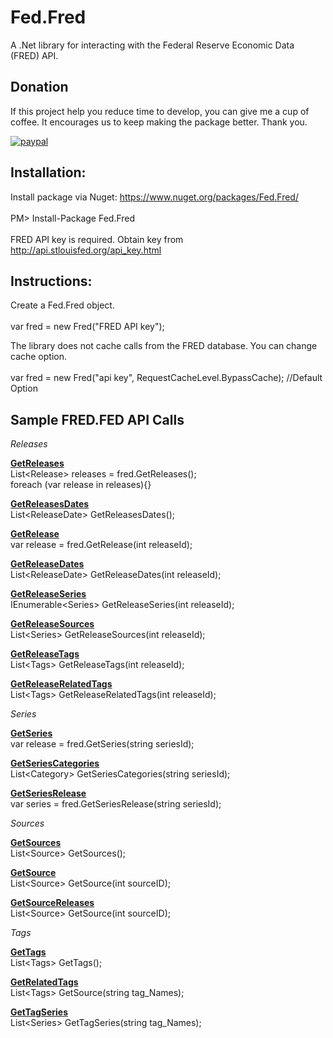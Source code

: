 
# Fed.Fred

A .Net library for interacting with the Federal Reserve Economic Data (FRED) API.

## Donation
If this project help you reduce time to develop, you can give me a cup of coffee. It encourages us to keep making the package better. Thank you.

[![paypal](https://www.paypalobjects.com/en_US/i/btn/btn_donateCC_LG.gif)](https://www.paypal.com/cgi-bin/webscr?cmd=_s-xclick&hosted_button_id=MQ8JUTVXDMMTG&source=url)

## Installation:

Install package via Nuget: https://www.nuget.org/packages/Fed.Fred/<br><br>
PM> Install-Package Fed.Fred<br><br>
FRED API key is required. Obtain key from http://api.stlouisfed.org/api_key.html

## Instructions:

Create a Fed.Fred object.<br><br>
var fred = new Fred("FRED API key");

The library does not cache calls from the FRED database. You can change cache option.<br><br>
var fred = new Fred("api key", RequestCacheLevel.BypassCache); //Default Option

## Sample FRED.FED API Calls

<i>Releases</i>
  
<b><u>GetReleases</u></b><br>
List\<Release\> releases = fred.GetReleases();<br>
foreach (var release in releases){}

<b><u>GetReleasesDates</u></b><br>
List\<ReleaseDate\> GetReleasesDates();

<b><u>GetRelease</u></b><br>
var release = fred.GetRelease(int releaseId);

<b><u>GetReleaseDates</u></b><br>
List\<ReleaseDate\> GetReleaseDates(int releaseId);

<b><u>GetReleaseSeries</u></b><br>
IEnumerable\<Series\> GetReleaseSeries(int releaseId);

<b><u>GetReleaseSources</u></b><br>
List\<Series\> GetReleaseSources(int releaseId);

<b><u>GetReleaseTags</u></b><br>
List\<Tags\> GetReleaseTags(int releaseId);

<b><u>GetReleaseRelatedTags</u></b><br>
List\<Tags\> GetReleaseRelatedTags(int releaseId);


<i>Series</i>
  
<b><u>GetSeries</u></b><br>
var release = fred.GetSeries(string seriesId);

<b><u>GetSeriesCategories</u></b><br>
List\<Category\> GetSeriesCategories(string seriesId);

<b><u>GetSeriesRelease</u></b><br>
var series = fred.GetSeriesRelease(string seriesId);


<i>Sources</i>
  
<b><u>GetSources</u></b><br>
List\<Source\> GetSources();

<b><u>GetSource</u></b><br>
List\<Source\> GetSource(int sourceID);

<b><u>GetSourceReleases</u></b><br>
List\<Source\> GetSource(int sourceID);


<i>Tags</i>
  
<b><u>GetTags</u></b><br>
List\<Tags\> GetTags();

<b><u>GetRelatedTags</u></b><br>
List\<Tags\> GetSource(string tag_Names);

<b><u>GetTagSeries</u></b><br>
List\<Series\> GetTagSeries(string tag_Names);

